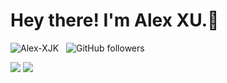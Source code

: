 <!--
Here are some ideas to get you started:

- 🔭 I’m currently working on ...
- 🌱 I’m currently learning ...
- 👯 I’m looking to collaborate on ...
- 🤔 I’m looking for help with ...
- 💬 Ask me about ...
- 📫 How to reach me: ...
- 😄 Pronouns: ...
- ⚡ Fun fact: ...
-->

<h1> Hey there! I'm Alex XU.👋</h1>


<img src="https://komarev.com/ghpvc/?username=Alex-XJK&label=Profile%20views&color=fff700&style=plastic" alt="Alex-XJK"> &nbsp; <img alt="GitHub followers" src="https://img.shields.io/github/followers/Alex-XJK?style=plastic">

<!--
| <img align="center" src="https://github-readme-stats.vercel.app/api?username=Alex-XJK&count_private=true&show_icons=true&include_all_commits=true&theme=cobalt&hide_border=true"> | <img align="center" src="https://github-readme-stats.vercel.app/api/top-langs/?username=Alex-XJK&theme=cobalt&langs_count=10&layout=compact&hide_border=true&size_weight=0.5&count_weight=0.5"> |
| ------------- | ------------- |
-->

<img src="https://github-readme-stats.vercel.app/api/top-langs/?username=Alex-XJK&theme=cobalt&langs_count=10&layout=compact&size_weight=0.5&count_weight=0.5&hide=Sass,Slim,Vue">  
<img src="https://github-profile-trophy.vercel.app/?username=Alex-XJK&theme=cobalt&rank=SSS,SS,S,AAA,AA,A">

<!--
Visit statistics from June 2023 onwards  
<a href="https://www.revolvermaps.com/livestats/57w8h7d928p/"><img src="https://rf.revolvermaps.com/h/m/a/7/ffc000/128/40/57w8h7d928p.png" width="256" height="128" alt="Visitor Map" style="border:0;"></a>
-->

